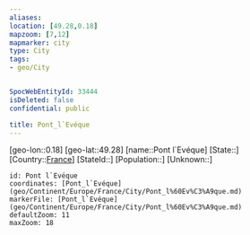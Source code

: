 ```yaml
---
aliases: 
location: [49.28,0.18]
mapzoom: [7,12] 
mapmarker: city 
type: City
tags:
- geo/City


SpocWebEntityId: 33444
isDeleted: false
confidential: public

title: Pont_l`Evéque
---
```

[geo-lon::0.18]
[geo-lat::49.28]
[name::Pont l`Evéque]
[State::]
[Country::[France](geo/Continent/Europe/France.md)]
[StateId::]
[Population::]
[Unknown::]


```leaflet
id: Pont l`Evéque
coordinates: [Pont_l`Evéque](geo/Continent/Europe/France/City/Pont_l%60Ev%C3%A9que.md)
markerFile: [Pont_l`Evéque](geo/Continent/Europe/France/City/Pont_l%60Ev%C3%A9que.md)
defaultZoom: 11 
maxZoom: 18
```


